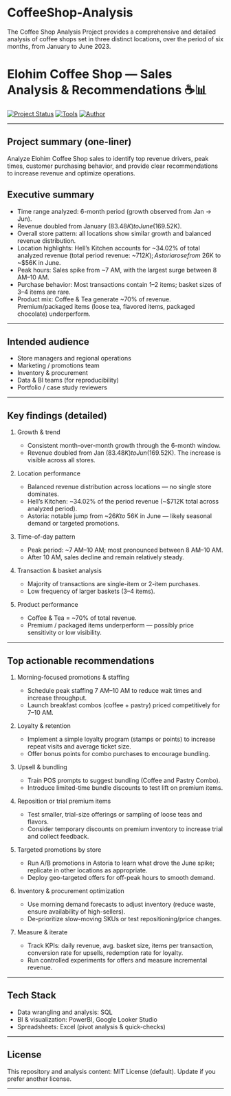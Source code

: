 # CoffeeShop-Analysis
The Coffee Shop Analysis Project provides a comprehensive and detailed analysis of coffee shops set in three distinct locations, over the period of six months, from January to June 2023.
# Elohim Coffee Shop — Sales Analysis & Recommendations ☕📊

[![Project Status](https://img.shields.io/badge/status-completed-brightgreen?style=for-the-badge)](https://github.com/)
[![Tools](https://img.shields.io/badge/Tools-SQL%20|%20PowerBI%20|%20Tableau%20|%20Excel-blue?style=for-the-badge)](https://github.com/)
[![Author](https://img.shields.io/badge/author-themikatekompapele-purple?style=for-the-badge)](https://github.com/themikatekompapele)

---

## Project summary (one-liner)
Analyze Elohim Coffee Shop sales to identify top revenue drivers, peak times, customer purchasing behavior, and provide clear recommendations to increase revenue and optimize operations.

## Executive summary
- Time range analyzed: 6-month period (growth observed from Jan → Jun).
- Revenue doubled from January ($83.48K) to June ($169.52K).
- Overall store pattern: all locations show similar growth and balanced revenue distribution.
- Location highlights: Hell’s Kitchen accounts for ~34.02% of total analyzed revenue (total period revenue: ~$712K); Astoria rose from ~$26K to ~$56K in June.
- Peak hours: Sales spike from ~7 AM, with the largest surge between 8 AM–10 AM.
- Purchase behavior: Most transactions contain 1–2 items; basket sizes of 3–4 items are rare.
- Product mix: Coffee & Tea generate ~70% of revenue. Premium/packaged items (loose tea, flavored items, packaged chocolate) underperform.

---

## Intended audience
- Store managers and regional operations
- Marketing / promotions team
- Inventory & procurement
- Data & BI teams (for reproducibility)
- Portfolio / case study reviewers

---

## Key findings (detailed)
1. Growth & trend
   - Consistent month-over-month growth through the 6-month window.
   - Revenue doubled from Jan ($83.48K) to Jun ($169.52K). The increase is visible across all stores.

2. Location performance
   - Balanced revenue distribution across locations — no single store dominates.
   - Hell’s Kitchen: ~34.02% of the period revenue (~$712K total across analyzed period).
   - Astoria: notable jump from ~$26K to ~$56K in June — likely seasonal demand or targeted promotions.

3. Time-of-day pattern
   - Peak period: ~7 AM–10 AM; most pronounced between 8 AM–10 AM.
   - After 10 AM, sales decline and remain relatively steady.

4. Transaction & basket analysis
   - Majority of transactions are single-item or 2-item purchases.
   - Low frequency of larger baskets (3–4 items).

5. Product performance
   - Coffee & Tea = ~70% of total revenue.
   - Premium / packaged items underperform — possibly price sensitivity or low visibility.

---

## Top actionable recommendations
1. Morning-focused promotions & staffing
   - Schedule peak staffing 7 AM–10 AM to reduce wait times and increase throughput.
   - Launch breakfast combos (coffee + pastry) priced competitively for 7–10 AM.

2. Loyalty & retention
   - Implement a simple loyalty program (stamps or points) to increase repeat visits and average ticket size.
   - Offer bonus points for combo purchases to encourage bundling.

3. Upsell & bundling
   - Train POS prompts to suggest bundling (Coffee and Pastry Combo).
   - Introduce limited-time bundle discounts to test lift on premium items.

4. Reposition or trial premium items
   - Test smaller, trial-size offerings or sampling of loose teas and flavors.
   - Consider temporary discounts on premium inventory to increase trial and collect feedback.

5. Targeted promotions by store
   - Run A/B promotions in Astoria to learn what drove the June spike; replicate in other locations as appropriate.
   - Deploy geo-targeted offers for off-peak hours to smooth demand.

6. Inventory & procurement optimization
   - Use morning demand forecasts to adjust inventory (reduce waste, ensure availability of high-sellers).
   - De-prioritize slow-moving SKUs or test repositioning/price changes.

7. Measure & iterate
   - Track KPIs: daily revenue, avg. basket size, items per transaction, conversion rate for upsells, redemption rate for loyalty.
   - Run controlled experiments for offers and measure incremental revenue.
---

## Tech Stack
- Data wrangling and analysis: SQL
- BI & visualization: PowerBI, Google Looker Studio
- Spreadsheets: Excel (pivot analysis & quick-checks)

---

## License
This repository and analysis content: MIT License (default). Update if you prefer another license.

---


